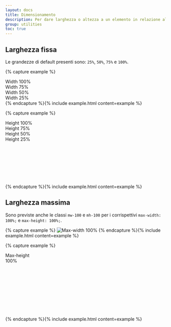 ```yaml
---
layout: docs
title: Dimensionamento
description: Per dare larghezza o altezza a un elemento in relazione al contenitore padre.
group: utilities
toc: true
---
```


## Larghezza fissa

Le grandezze di default presenti sono: `25%`, `50%`, `75%` e `100%`.

{% capture example %}
<div class="border">
  <div class="bg-primary text-white p-3 w-100">Width 100%</div>
  <div class="bg-primary text-white p-3 w-75">Width 75%</div>
  <div class="bg-primary text-white p-3 w-50">Width 50%</div>
  <div class="bg-primary text-white p-3 w-25">Width 25%</div>
</div>
{% endcapture %}{% include example.html content=example %}

{% capture example %}
<div class="border" style="height: 200px;">
  <div class="bg-primary text-white text-center h-100 d-inline-block" style="width: 120px;">Height 100%</div>
  <div class="bg-primary text-white text-center h-75 d-inline-block" style="width: 120px;">Height 75%</div>
  <div class="bg-primary text-white text-center h-50 d-inline-block" style="width: 120px;">Height 50%</div>
  <div class="bg-primary text-white text-center h-25 d-inline-block" style="width: 120px;">Height 25%</div>
</div>
{% endcapture %}{% include example.html content=example %}

## Larghezza massima

Sono previste anche le classi `mw-100` e `mh-100` per i corrispettivi `max-width: 100%;` e `max-height: 100%;`. 

{% capture example %}
<img class="mw-100" data-src="holder.js/1000px100?text=Max-width%20%3D%20100%25" alt="Max-width 100%">
{% endcapture %}{% include example.html content=example %}

{% capture example %}
<div style="height: 200px;">
  <div class="bg-primary text-white mh-100" style="width: 100px; height: 200px;">Max-height 100%</div>
</div>
{% endcapture %}{% include example.html content=example %}
